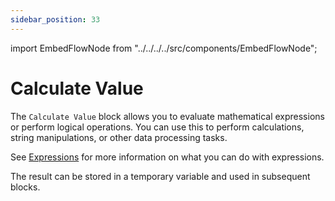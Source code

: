 ```yaml
---
sidebar_position: 33
---
```


import EmbedFlowNode from "../../../../src/components/EmbedFlowNode";

# Calculate Value

The `Calculate Value` block allows you to evaluate mathematical expressions or perform logical operations. You can use this to perform calculations, string manipulations, or other data processing tasks.

See [Expressions](/reference/expressions) for more information on what you can do with expressions.

The result can be stored in a temporary variable and used in subsequent blocks.

<EmbedFlowNode type="action_expression_evaluate" />
